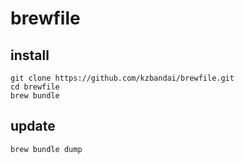 # brewfile

## install
```
git clone https://github.com/kzbandai/brewfile.git
cd brewfile
brew bundle
```

## update
```
brew bundle dump
```
